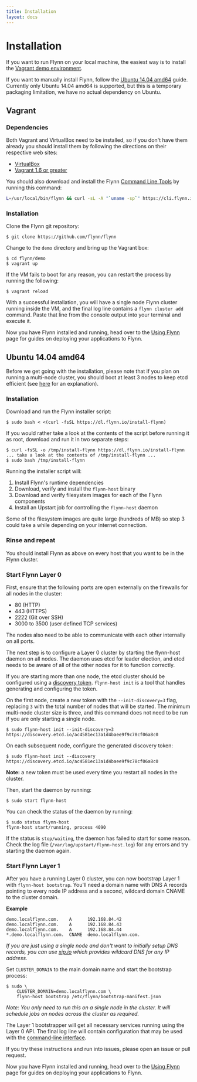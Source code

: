 ```yaml
---
title: Installation
layout: docs
---
```


# Installation

If you want to run Flynn on your local machine, the easiest way is to install the
[Vagrant demo environment](#vagrant).

If you want to manually install Flynn, follow the [Ubuntu 14.04 amd64](#ubuntu-14.04-amd64) guide.
Currently only Ubuntu 14.04 amd64 is supported, but this is a temporary packaging limitation, we
have no actual dependency on Ubuntu.

## Vagrant

### Dependencies

Both Vagrant and VirtualBox need to be installed, so if you don't have them already you should
install them by following the directions on their respective web sites:

* [VirtualBox](https://www.virtualbox.org/)
* [Vagrant 1.6 or greater](http://www.vagrantup.com/)

You should also download and install the Flynn [Command Line Tools](https://cli.flynn.io) by running this command:

```bash
L=/usr/local/bin/flynn && curl -sL -A "`uname -sp`" https://cli.flynn.io/flynn.gz | zcat >$L && chmod +x $L
```

### Installation

Clone the Flynn git repository:

```
$ git clone https://github.com/flynn/flynn
```

Change to the `demo` directory and bring up the Vagrant box:

```
$ cd flynn/demo
$ vagrant up
```

If the VM fails to boot for any reason, you can restart the process by running the following:

```
$ vagrant reload
```

With a successful installation, you will have a single node Flynn cluster running inside the VM,
and the final log line contains a `flynn cluster add` command. Paste that line from the console
output into your terminal and execute it.

Now you have Flynn installed and running, head over to the [Using Flynn](/docs/using-flynn) page for
guides on deploying your applications to Flynn.

## Ubuntu 14.04 amd64

Before we get going with the installation, please note that if you plan on running a multi-node
cluster, you should boot at least 3 nodes to keep etcd efficient
(see [here](https://github.com/coreos/etcd/blob/v0.4.6/Documentation/optimal-cluster-size.md) for
an explanation).

### Installation

Download and run the Flynn installer script:

```
$ sudo bash < <(curl -fsSL https://dl.flynn.io/install-flynn)
```

If you would rather take a look at the contents of the script before running it as root, download and
run it in two separate steps:

```
$ curl -fsSL -o /tmp/install-flynn https://dl.flynn.io/install-flynn
... take a look at the contents of /tmp/install-flynn ...
$ sudo bash /tmp/install-flynn
```

Running the installer script will:

1. Install Flynn's runtime dependencies
2. Download, verify and install the `flynn-host` binary
3. Download and verify filesystem images for each of the Flynn components
4. Install an Upstart job for controlling the `flynn-host` daemon

Some of the filesystem images are quite large (hundreds of MB) so step 3 could take a while depending on
your internet connection.

### Rinse and repeat

You should install Flynn as above on every host that you want to be in the Flynn cluster.

### Start Flynn Layer 0

First, ensure that the following ports are open externally on the firewalls for all
nodes in the cluster:

* 80 (HTTP)
* 443 (HTTPS)
* 2222 (Git over SSH)
* 3000 to 3500 (user defined TCP services)

The nodes also need to be able to communicate with each other internally on all ports.

The next step is to configure a Layer 0 cluster by starting the flynn-host daemon on all
nodes. The daemon uses etcd for leader election, and etcd needs to be aware of all of the
other nodes for it to function correctly.

If you are starting more than one node, the etcd cluster should be configured
using a [discovery
token](https://coreos.com/docs/cluster-management/setup/etcd-cluster-discovery/).
`flynn-host init` is a tool that handles generating and configuring the token.

On the first node, create a new token with the `--init-discovery=3` flag,
replacing `3` with the total number of nodes that will be started. The minimum
multi-node cluster size is three, and this command does not need to be run if
you are only starting a single node.

```
$ sudo flynn-host init --init-discovery=3
https://discovery.etcd.io/ac4581ec13a1d4baee9f9c78cf06a8c0
```

On each subsequent node, configure the generated discovery token:

```
$ sudo flynn-host init --discovery https://discovery.etcd.io/ac4581ec13a1d4baee9f9c78cf06a8c0
```

**Note:** a new token must be used every time you restart all nodes in the
cluster.

Then, start the daemon by running:

```
$ sudo start flynn-host
```

You can check the status of the daemon by running:

```
$ sudo status flynn-host
flynn-host start/running, process 4090
```

If the status is `stop/waiting`, the daemon has failed to start for some reason. Check the
log file (`/var/log/upstart/flynn-host.log`) for any errors and try starting the daemon
again.

### Start Flynn Layer 1

After you have a running Layer 0 cluster, you can now bootstrap Layer 1 with
`flynn-host bootstrap`. You'll need a domain name with DNS A records pointing to
every node IP address and a second, wildcard domain CNAME to the cluster domain.

**Example**

```
demo.localflynn.com.    A      192.168.84.42
demo.localflynn.com.    A      192.168.84.43
demo.localflynn.com.    A      192.168.84.44
*.demo.localflynn.com.  CNAME  demo.localflynn.com.
```

*If you are just using a single node and don't want to initially setup DNS
records, you can use [xip.io](http://xip.io) which provides wildcard DNS for
any IP address.*

Set `CLUSTER_DOMAIN` to the main domain name and start the bootstrap process:

```
$ sudo \
    CLUSTER_DOMAIN=demo.localflynn.com \
    flynn-host bootstrap /etc/flynn/bootstrap-manifest.json
```

*Note: You only need to run this on a single node in the cluster. It will
schedule jobs on nodes across the cluster as required.*

The Layer 1 bootstrapper will get all necessary services running using the Layer
0 API. The final log line will contain configuration that may be used with the
[command-line interface](/docs/cli).

If you try these instructions and run into issues, please open an issue or pull
request.

Now you have Flynn installed and running, head over to the [Using Flynn](/docs/using-flynn)
page for guides on deploying your applications to Flynn.
